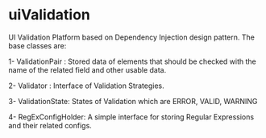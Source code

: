 # uiValidation
UI Validation Platform based on Dependency Injection design pattern.
The base classes are:

1- ValidationPair : Stored data of elements that should be checked with the name of the 
related field and other usable data.

2- Validator : Interface of Validation Strategies.

3- ValidationState: States of Validation which are ERROR, VALID, WARNING

4- RegExConfigHolder: A simple interface for storing Regular Expressions and their related configs.

